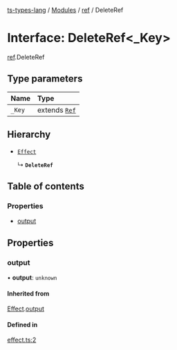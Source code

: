 [ts-types-lang](../README.md) / [Modules](../modules.md) / [ref](../modules/ref.md) / DeleteRef

# Interface: DeleteRef<_Key\>

[ref](../modules/ref.md).DeleteRef

## Type parameters

| Name | Type |
| :------ | :------ |
| `_Key` | extends [`Ref`](../modules/ref.md#ref) |

## Hierarchy

- [`Effect`](effect.Effect.md)

  ↳ **`DeleteRef`**

## Table of contents

### Properties

- [output](ref.DeleteRef.md#output)

## Properties

### output

• **output**: `unknown`

#### Inherited from

[Effect](effect.Effect.md).[output](effect.Effect.md#output)

#### Defined in

[effect.ts:2](https://github.com/phenax/ts-types-runtime-environment/blob/6c7b4f3/stdlib/effect.ts#L2)
